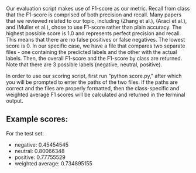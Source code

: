 Our evaluation script makes use of F1-score as our metric. Recall from class that the F1-score is comprised of both precision and recall. Many papers that we reviewed related to our topic, including (Zhang et al.), (Araci et al.), and (Muller et al.), chose to use F1-score rather than plain accuracy. The highest possible score is 1.0 and represents perfect precision and recall. This means that there are no false positives or false negatives. The lowest score is 0. In our specific case, we have a file that compares two separate files - one containing the predicted labels and the other with the actual labels. Then, the overall F1-score and the F1-score by class are returned. Note that there are 3 possible labels (negative, neutral, positive).

In order to use our scoring script, first run "python score.py," after which you will be prompted to enter the paths of the two files. If the paths are correct and the files are properly formatted, then the class-specific and weighted average F1 scores will be calculated and returned in the terminal output. 

## Example scores:
For the test set:
*    negative: 0.45454545
*    neutral: 0.80066348
*    positive: 0.77755529
*    weighted average: 0.734895155
